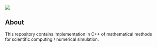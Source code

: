 ![](https://img.shields.io/badge/Code-C++-brigthgreen.svg?style=for-the-badge&logo=c%2B%2B)

<h2> About </h2>
This repository contains implementation in C++ of mathematical methods for scientific computing / numerical simulation.
